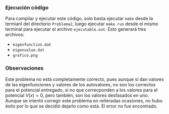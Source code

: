 ### Ejecución código

Para compilar y ejecutar este código, solo basta ejecutar `make` desde la termianl del directorio `Problema2`, luego ejecutar `make run` desde el mismo terminal para ejecutar el archivo `ejecutable.out`. Esto generará tres archivos:

* `eigenfunction.dat`
* `eigenvalue.dat`
* `grafico.png`

### Observaciones

Este problema no está completamente correcto, pues aunque sí dan valores de las eigenfunciones y valores de los autovalores, no son los correctos para el potencial entregado, si no que correcponden a los valores para el potencial $V(x)=0$, pero también, son los valores desfasados en uno. Aunque se intentó corregir este problema en reiteradas ocasiones, no hubo éxito por lo que se decidió dejarlo como está. El error no fue encontrado.